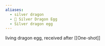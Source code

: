 ```yaml
---
aliases:
  - silver dragon
  - 🥚 Silver Dragon Egg
  - Silver dragon egg
---
```


living dragon egg, received after [[One-shot]]
